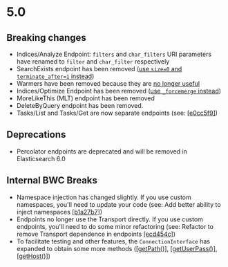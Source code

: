 # 5.0

## Breaking changes

- Indices/Analyze Endpoint: `filters` and `char_filters` URI parameters have renamed to `filter` and `char_filter` respectively
- SearchExists endpoint has been removed ([use `size=0` and `terminate_after=1` instead](https://www.elastic.co/guide/en/elasticsearch/reference/master/breaking_50_search_changes.html#_search_exists_api_removed))
- Warmers have been removed because they are [no longer useful](https://www.elastic.co/guide/en/elasticsearch/reference/master/breaking_50_index_apis.html#_warmers)
- Indices/Optimize Endpoint has been removed ([use `_forcemerge` instead](https://www.elastic.co/guide/en/elasticsearch/reference/master/breaking_50_rest_api_changes.html#_literal__optimize_literal_endpoint_removed))
- MoreLikeThis (MLT) endpoint has been removed
- DeleteByQuery endpoint has been removed.
- Tasks/List and Tasks/Get are now separate endpoints (see: [[e0cc5f9]](http://github.com/elasticsearch/elasticsearch-php/commit/752d5a2))

## Deprecations

- Percolator endpoints are deprecated and will be removed in Elasticsearch 6.0

## Internal BWC Breaks

- Namespace injection has changed slightly.  If you use custom namespaces, you'll need to update your code (see: Add better ability to inject namespaces [[b1a27b7]](http://github.com/elasticsearch/elasticsearch-php/commit/b1a27b7))
- Endpoints no longer use the Transport directly.  If you use custom endpoints, you'll need to do some minor
refactoring (see: Refactor to remove Transport dependence in endpoints [[ecd454c]](http://github.com/elasticsearch/elasticsearch-php/commit/ecd454c))
- To facilitate testing and other features, the `ConnectionInterface` has expanded to obtain some more methods ([[getPath()]](http://github.com/elasticsearch/elasticsearch-php/commit/8bcf1a8), [[getUserPass()]](http://github.com/elasticsearch/elasticsearch-php/commit/586fbdb), [[getHost()]](http://github.com/elasticsearch/elasticsearch-php/commit/445fdea))

